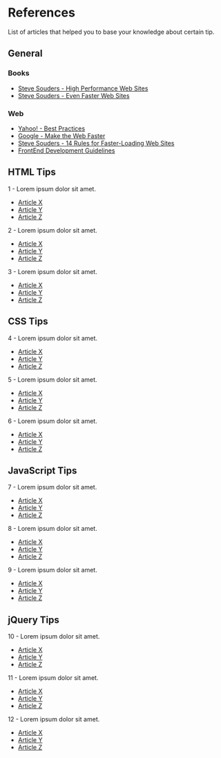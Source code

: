 # References

List of articles that helped you to base your knowledge about certain tip.

## General

### Books

* [Steve Souders - High Performance Web Sites](http://www.google.com/products?q=high+performance+web+sites&hl=en)
* [Steve Souders - Even Faster Web Sites](http://www.google.com/products?q=even+faster+web+sites&hl=en)

### Web

* [Yahoo! - Best Practices](http://developer.yahoo.com/performance/rules.html)
* [Google - Make the Web Faster](http://code.google.com/speed/page-speed/docs)
* [Steve Souders - 14 Rules for Faster-Loading Web Sites](http://stevesouders.com/hpws/rules.php)
* [FrontEnd Development Guidelines](http://taitems.github.com/Front-End-Development-Guidelines/)

## HTML Tips

1 - Lorem ipsum dolor sit amet.

* [Article X](#)
* [Article Y](#)
* [Article Z](#)

2 - Lorem ipsum dolor sit amet.

* [Article X](#)
* [Article Y](#)
* [Article Z](#)

3 - Lorem ipsum dolor sit amet.

* [Article X](#)
* [Article Y](#)
* [Article Z](#)

## CSS Tips

4 - Lorem ipsum dolor sit amet.

* [Article X](#)
* [Article Y](#)
* [Article Z](#)

5 - Lorem ipsum dolor sit amet.

* [Article X](#)
* [Article Y](#)
* [Article Z](#)

6 - Lorem ipsum dolor sit amet.

* [Article X](#)
* [Article Y](#)
* [Article Z](#)

## JavaScript Tips

7 - Lorem ipsum dolor sit amet.

* [Article X](#)
* [Article Y](#)
* [Article Z](#)

8 - Lorem ipsum dolor sit amet.

* [Article X](#)
* [Article Y](#)
* [Article Z](#)

9 - Lorem ipsum dolor sit amet.

* [Article X](#)
* [Article Y](#)
* [Article Z](#)

## jQuery Tips

10 - Lorem ipsum dolor sit amet.

* [Article X](#)
* [Article Y](#)
* [Article Z](#)

11 - Lorem ipsum dolor sit amet.

* [Article X](#)
* [Article Y](#)
* [Article Z](#)

12 - Lorem ipsum dolor sit amet.

* [Article X](#)
* [Article Y](#)
* [Article Z](#)